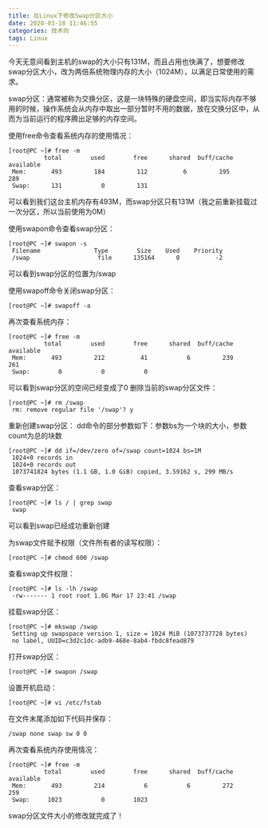 ```yaml
---
title: 在Linux下修改Swap分区大小
date: 2020-03-18 11:46:55
categories: 技术向
tags: Linux
---
```

今天无意间看到主机的swap的大小只有131M，而且占用也快满了，想要修改swap分区大小，改为两倍系统物理内存的大小（1024M），以满足日常使用的需求。

<!--more-->

swap分区：通常被称为交换分区，这是一块特殊的硬盘空间，即当实际内存不够用的时候，操作系统会从内存中取出一部分暂时不用的数据，放在交换分区中，从而为当前运行的程序腾出足够的内存空间。

使用free命令查看系统内存的使用情况：

    [root@PC ~]# free -m
              total        used        free      shared  buff/cache   available
     Mem:       493         184         112          6         195         289                       
     Swap:      131           0         131                                    


可以看到我们这台主机内存有493M，而swap分区只有131M（我之前重新挂载过一次分区，所以当前使用为0M）

使用swapon命令查看swap分区：

    [root@PC ~]# swapon -s
     Filename				Type		Size	Used	Priority               
     /swap                   file      135164	   0	      -2

可以看到swap分区的位置为/swap

使用swapoff命令关闭swap分区：

    [root@PC ~]# swapoff -a

再次查看系统内存：

    [root@PC ~]# free -m
              total        used        free      shared  buff/cache   available
     Mem:       493         212          41           6         239         261
     Swap:        0           0           0

可以看到swap分区的空间已经变成了0
删除当前的swap分区文件：

    [root@PC ~]# rm /swap
     rm: remove regular file '/swap'? y

重新创建swap分区：
dd命令的部分参数如下：参数bs为一个块的大小，参数count为总的块数

    [root@PC ~]# dd if=/dev/zero of=/swap count=1024 bs=1M
     1024+0 records in
     1024+0 records out
     1073741824 bytes (1.1 GB, 1.0 GiB) copied, 3.59162 s, 299 MB/s

查看swap分区：

    [root@PC ~]# ls / | grep swap
     swap

可以看到swap已经成功重新创建

为swap文件赋予权限（文件所有者的读写权限）：

    [root@PC ~]# chmod 600 /swap

查看swap文件权限：

    [root@PC ~]# ls -lh /swap
     -rw------- 1 root root 1.0G Mar 17 23:41 /swap

挂载swap分区：

    [root@PC ~]# mkswap /swap
     Setting up swapspace version 1, size = 1024 MiB (1073737728 bytes)
     no label, UUID=c3d2c1dc-adb9-468e-8ab4-fbdc8fead879

打开swap分区：

    [root@PC ~]# swapon /swap

设置开机启动：

    [root@PC ~]# vi /etc/fstab

在文件末尾添加如下代码并保存：

    /swap none swap sw 0 0

再次查看系统内存使用情况：

    [root@PC ~]# free -m
              total        used        free      shared  buff/cache   available
     Mem:       493         214           6           6         272         259
     Swap:     1023           0        1023

swap分区文件大小的修改就完成了！